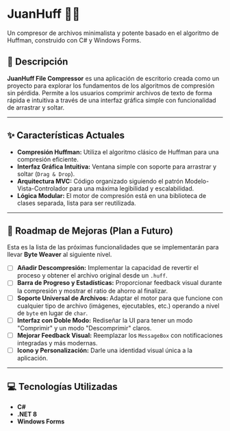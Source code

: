# JuanHuff 🧙‍♂️

Un compresor de archivos minimalista y potente basado en el algoritmo de Huffman, construido con C# y Windows Forms.



## 📝 Descripción

**JuanHuff File Compressor** es una aplicación de escritorio creada como un proyecto para explorar los fundamentos de los algoritmos de compresión sin pérdida. Permite a los usuarios comprimir archivos de texto de forma rápida e intuitiva a través de una interfaz gráfica simple con funcionalidad de arrastrar y soltar.

---

## ✨ Características Actuales

* **Compresión Huffman:** Utiliza el algoritmo clásico de Huffman para una compresión eficiente.
* **Interfaz Gráfica Intuitiva:** Ventana simple con soporte para arrastrar y soltar (`Drag & Drop`).
* **Arquitectura MVC:** Código organizado siguiendo el patrón Modelo-Vista-Controlador para una máxima legibilidad y escalabilidad.
* **Lógica Modular:** El motor de compresión está en una biblioteca de clases separada, lista para ser reutilizada.

---

## 🚀 Roadmap de Mejoras (Plan a Futuro)

Esta es la lista de las próximas funcionalidades que se implementarán para llevar **Byte Weaver** al siguiente nivel.

- [ ] **Añadir Descompresión:** Implementar la capacidad de revertir el proceso y obtener el archivo original desde un `.huff`.
- [ ] **Barra de Progreso y Estadísticas:** Proporcionar feedback visual durante la compresión y mostrar el ratio de ahorro al finalizar.
- [ ] **Soporte Universal de Archivos:** Adaptar el motor para que funcione con cualquier tipo de archivo (imágenes, ejecutables, etc.) operando a nivel de `byte` en lugar de `char`.
- [ ] **Interfaz con Doble Modo:** Rediseñar la UI para tener un modo "Comprimir" y un modo "Descomprimir" claros.
- [ ] **Mejorar Feedback Visual:** Reemplazar los `MessageBox` con notificaciones integradas y más modernas.
- [ ] **Icono y Personalización:** Darle una identidad visual única a la aplicación.

---

## 💻 Tecnologías Utilizadas

* **C#**
* **.NET 8**
* **Windows Forms**
